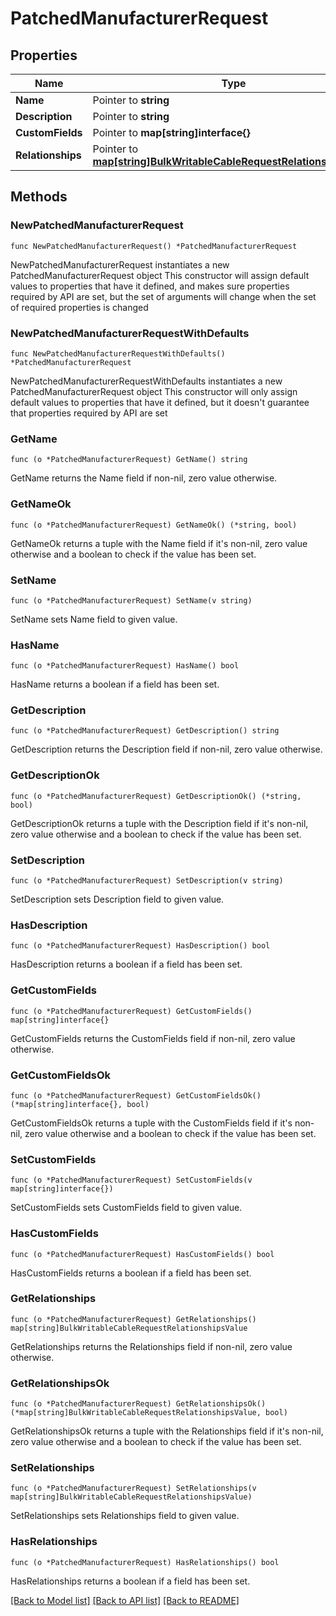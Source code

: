 # PatchedManufacturerRequest

## Properties

Name | Type | Description | Notes
------------ | ------------- | ------------- | -------------
**Name** | Pointer to **string** |  | [optional] 
**Description** | Pointer to **string** |  | [optional] 
**CustomFields** | Pointer to **map[string]interface{}** |  | [optional] 
**Relationships** | Pointer to [**map[string]BulkWritableCableRequestRelationshipsValue**](BulkWritableCableRequestRelationshipsValue.md) |  | [optional] 

## Methods

### NewPatchedManufacturerRequest

`func NewPatchedManufacturerRequest() *PatchedManufacturerRequest`

NewPatchedManufacturerRequest instantiates a new PatchedManufacturerRequest object
This constructor will assign default values to properties that have it defined,
and makes sure properties required by API are set, but the set of arguments
will change when the set of required properties is changed

### NewPatchedManufacturerRequestWithDefaults

`func NewPatchedManufacturerRequestWithDefaults() *PatchedManufacturerRequest`

NewPatchedManufacturerRequestWithDefaults instantiates a new PatchedManufacturerRequest object
This constructor will only assign default values to properties that have it defined,
but it doesn't guarantee that properties required by API are set

### GetName

`func (o *PatchedManufacturerRequest) GetName() string`

GetName returns the Name field if non-nil, zero value otherwise.

### GetNameOk

`func (o *PatchedManufacturerRequest) GetNameOk() (*string, bool)`

GetNameOk returns a tuple with the Name field if it's non-nil, zero value otherwise
and a boolean to check if the value has been set.

### SetName

`func (o *PatchedManufacturerRequest) SetName(v string)`

SetName sets Name field to given value.

### HasName

`func (o *PatchedManufacturerRequest) HasName() bool`

HasName returns a boolean if a field has been set.

### GetDescription

`func (o *PatchedManufacturerRequest) GetDescription() string`

GetDescription returns the Description field if non-nil, zero value otherwise.

### GetDescriptionOk

`func (o *PatchedManufacturerRequest) GetDescriptionOk() (*string, bool)`

GetDescriptionOk returns a tuple with the Description field if it's non-nil, zero value otherwise
and a boolean to check if the value has been set.

### SetDescription

`func (o *PatchedManufacturerRequest) SetDescription(v string)`

SetDescription sets Description field to given value.

### HasDescription

`func (o *PatchedManufacturerRequest) HasDescription() bool`

HasDescription returns a boolean if a field has been set.

### GetCustomFields

`func (o *PatchedManufacturerRequest) GetCustomFields() map[string]interface{}`

GetCustomFields returns the CustomFields field if non-nil, zero value otherwise.

### GetCustomFieldsOk

`func (o *PatchedManufacturerRequest) GetCustomFieldsOk() (*map[string]interface{}, bool)`

GetCustomFieldsOk returns a tuple with the CustomFields field if it's non-nil, zero value otherwise
and a boolean to check if the value has been set.

### SetCustomFields

`func (o *PatchedManufacturerRequest) SetCustomFields(v map[string]interface{})`

SetCustomFields sets CustomFields field to given value.

### HasCustomFields

`func (o *PatchedManufacturerRequest) HasCustomFields() bool`

HasCustomFields returns a boolean if a field has been set.

### GetRelationships

`func (o *PatchedManufacturerRequest) GetRelationships() map[string]BulkWritableCableRequestRelationshipsValue`

GetRelationships returns the Relationships field if non-nil, zero value otherwise.

### GetRelationshipsOk

`func (o *PatchedManufacturerRequest) GetRelationshipsOk() (*map[string]BulkWritableCableRequestRelationshipsValue, bool)`

GetRelationshipsOk returns a tuple with the Relationships field if it's non-nil, zero value otherwise
and a boolean to check if the value has been set.

### SetRelationships

`func (o *PatchedManufacturerRequest) SetRelationships(v map[string]BulkWritableCableRequestRelationshipsValue)`

SetRelationships sets Relationships field to given value.

### HasRelationships

`func (o *PatchedManufacturerRequest) HasRelationships() bool`

HasRelationships returns a boolean if a field has been set.


[[Back to Model list]](../README.md#documentation-for-models) [[Back to API list]](../README.md#documentation-for-api-endpoints) [[Back to README]](../README.md)


